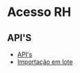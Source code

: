 # **Acesso RH**
## API'S

- [API's](/api/README.md)
- [Importação em lote](importacao-lote/README.md)

